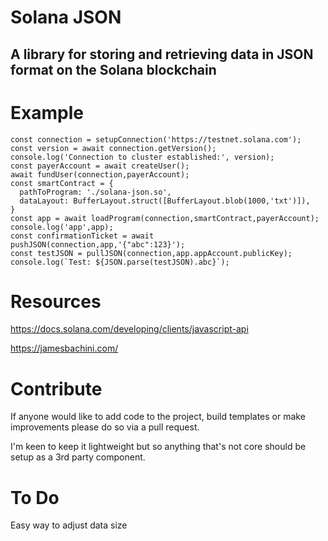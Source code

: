 # Solana JSON

## A library for storing and retrieving data in JSON format on the Solana blockchain

# Example
```
const connection = setupConnection('https://testnet.solana.com');
const version = await connection.getVersion();
console.log('Connection to cluster established:', version);
const payerAccount = await createUser();
await fundUser(connection,payerAccount);
const smartContract = {
  pathToProgram: './solana-json.so',
  dataLayout: BufferLayout.struct([BufferLayout.blob(1000,'txt')]),
}
const app = await loadProgram(connection,smartContract,payerAccount);
console.log('app',app);
const confirmationTicket = await pushJSON(connection,app,'{"abc":123}');
const testJSON = pullJSON(connection,app.appAccount.publicKey);
console.log(`Test: ${JSON.parse(testJSON).abc}`);
```

# Resources
https://docs.solana.com/developing/clients/javascript-api

https://jamesbachini.com/


# Contribute
If anyone would like to add code to the project, build templates or make improvements please do so via a pull request.

I'm keen to keep it lightweight but so anything that's not core should be setup as a 3rd party component.

# To Do
Easy way to adjust data size